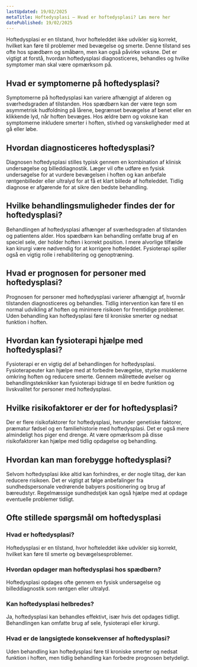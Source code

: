 ```yaml
---
lastUpdated: 19/02/2025
metaTitle: Hoftedysplasi – Hvad er hoftedysplasi? Læs mere her
datePublished: 19/02/2025
---
```


Hoftedysplasi er en tilstand, hvor hofteleddet ikke udvikler sig korrekt, hvilket kan føre til problemer med bevægelse og smerte. Denne tilstand ses ofte hos spædbørn og småbørn, men kan også påvirke voksne. Det er vigtigt at forstå, hvordan hoftedysplasi diagnosticeres, behandles og hvilke symptomer man skal være opmærksom på.

## Hvad er symptomerne på hoftedysplasi?

Symptomerne på hoftedysplasi kan variere afhængigt af alderen og sværhedsgraden af tilstanden. Hos spædbørn kan der være tegn som asymmetrisk hudfoldning på lårene, begrænset bevægelse af benet eller en klikkende lyd, når hoften bevæges. Hos ældre børn og voksne kan symptomerne inkludere smerter i hoften, stivhed og vanskeligheder med at gå eller løbe.

## Hvordan diagnosticeres hoftedysplasi?

Diagnosen hoftedysplasi stilles typisk gennem en kombination af klinisk undersøgelse og billeddiagnostik. Læger vil ofte udføre en fysisk undersøgelse for at vurdere bevægelsen i hoften og kan anbefale røntgenbilleder eller ultralyd for at få et klart billede af hofteleddet. Tidlig diagnose er afgørende for at sikre den bedste behandling.

## Hvilke behandlingsmuligheder findes der for hoftedysplasi?

Behandlingen af hoftedysplasi afhænger af sværhedsgraden af tilstanden og patientens alder. Hos spædbørn kan behandling omfatte brug af en speciel sele, der holder hoften i korrekt position. I mere alvorlige tilfælde kan kirurgi være nødvendig for at korrigere hofteleddet. Fysioterapi spiller også en vigtig rolle i rehabilitering og genoptræning.

## Hvad er prognosen for personer med hoftedysplasi?

Prognosen for personer med hoftedysplasi varierer afhængigt af, hvornår tilstanden diagnosticeres og behandles. Tidlig intervention kan føre til en normal udvikling af hoften og minimere risikoen for fremtidige problemer. Uden behandling kan hoftedysplasi føre til kroniske smerter og nedsat funktion i hoften.

## Hvordan kan fysioterapi hjælpe med hoftedysplasi?

Fysioterapi er en vigtig del af behandlingen for hoftedysplasi. Fysioterapeuter kan hjælpe med at forbedre bevægelse, styrke musklerne omkring hoften og reducere smerte. Gennem målrettede øvelser og behandlingsteknikker kan fysioterapi bidrage til en bedre funktion og livskvalitet for personer med hoftedysplasi.

## Hvilke risikofaktorer er der for hoftedysplasi?

Der er flere risikofaktorer for hoftedysplasi, herunder genetiske faktorer, præmatur fødsel og en familiehistorie med hoftedysplasi. Det er også mere almindeligt hos piger end drenge. At være opmærksom på disse risikofaktorer kan hjælpe med tidlig opdagelse og behandling.

## Hvordan kan man forebygge hoftedysplasi?

Selvom hoftedysplasi ikke altid kan forhindres, er der nogle tiltag, der kan reducere risikoen. Det er vigtigt at følge anbefalinger fra sundhedspersonale vedrørende babyers positionering og brug af bæreudstyr. Regelmæssige sundhedstjek kan også hjælpe med at opdage eventuelle problemer tidligt.

## Ofte stillede spørgsmål om hoftedysplasi

### Hvad er hoftedysplasi?

Hoftedysplasi er en tilstand, hvor hofteleddet ikke udvikler sig korrekt, hvilket kan føre til smerte og bevægelsesproblemer.

### Hvordan opdager man hoftedysplasi hos spædbørn?

Hoftedysplasi opdages ofte gennem en fysisk undersøgelse og billeddiagnostik som røntgen eller ultralyd.

### Kan hoftedysplasi helbredes?

Ja, hoftedysplasi kan behandles effektivt, især hvis det opdages tidligt. Behandlingen kan omfatte brug af sele, fysioterapi eller kirurgi.

### Hvad er de langsigtede konsekvenser af hoftedysplasi?

Uden behandling kan hoftedysplasi føre til kroniske smerter og nedsat funktion i hoften, men tidlig behandling kan forbedre prognosen betydeligt.
